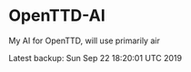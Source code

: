 # OpenTTD-AI
My AI for OpenTTD, will use primarily air

Latest backup: Sun Sep 22 18:20:01 UTC 2019
